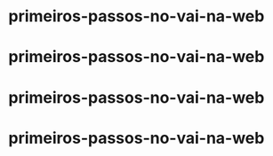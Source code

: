 # primeiros-passos-no-vai-na-web
# primeiros-passos-no-vai-na-web
# primeiros-passos-no-vai-na-web
# primeiros-passos-no-vai-na-web
